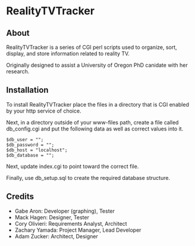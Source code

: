 RealityTVTracker
================

About
-----
RealityTVTracker is a series of CGI perl scripts used to organize, sort, display, and store information related to reality TV. 

Originally designed to assist a University of Oregon PhD canidate with her research. 

Installation
------------
To install RealityTVTracker place the files in a directory that is CGI enabled by your http service of choice. 

Next, in a directory outside of your www-files path, create a file called db_config.cgi and put the following data as well as correct values into it.

    $db_user = "";                                                                                                                                                                                          
    $db_password = "";
    $db_host = "localhost";
    $db_database = "";

Next, update index.cgi to point toward the correct file.

Finally, use db_setup.sql to create the required database structure.

Credits
-------
* Gabe Aron: Developer (graphing), Tester
* Mack Hagen: Designer, Tester
* Cory Olivieri: Requirements Analyst, Architect
* Zachary Yamada: Project Manager, Lead Developer
* Adam Zucker: Architect, Designer
